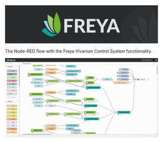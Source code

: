 ![Freya banner](https://github.com/Freya-Vivariums/.github/blob/main/brand/Freya_banner.png?raw=true)

The Node-RED flow with the Freya Vivarium Control System functionality.

![Screenshot](documentation/screenshot.png)
